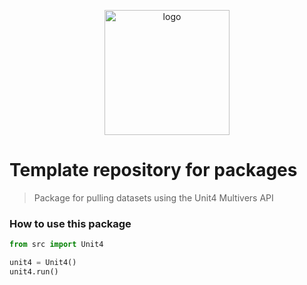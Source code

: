 <p align="center">
  <img alt="logo" src="https://www.zypp.io/static/assets/img/logos/zypp/white/500px.png"  width="200"/>
</p>

Template repository for packages
===
> Package for pulling datasets using the Unit4 Multivers API


### How to use this package
```python
from src import Unit4

unit4 = Unit4()
unit4.run()

```
